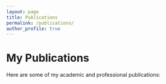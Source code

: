 ```yaml
---
layout: page
title: Publications
permalink: /publications/
author_profile: true
---
```


# My Publications

Here are some of my academic and professional publications:
